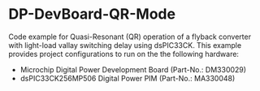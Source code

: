 # DP-DevBoard-QR-Mode
Code example for Quasi-Resonant (QR) operation of a flyback converter with light-load vallay switching delay using dsPIC33CK.
This example provides project configurations to run on the the following hardware:

* Microchip Digital Power Development Board (Part-No.: DM330029)
* dsPIC33CK256MP506 Digital Power PIM (Part-No.: MA330048)

